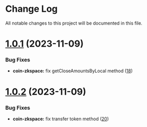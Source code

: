 
# Change Log

All notable changes to this project will be documented in this file.

# [1.0.1](https://github.com/okx/js-wallet-sdk) (2023-11-09)

### Bug Fixes

- **coin-zkspace:** fix getCloseAmountsByLocal method  ([18](https://github.com/okx/js-wallet-sdk/pull/18))

# [1.0.2](https://github.com/okx/js-wallet-sdk) (2023-11-09)

### Bug Fixes

- **coin-zkspace:** fix transfer token method  ([20](https://github.com/okx/js-wallet-sdk/pull/20))
